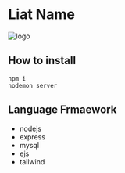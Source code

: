 # Liat Name

![logo](https://cdn.discordapp.com/attachments/1198124910950752288/1205826951521116211/image.png?ex=65d9c8dc&is=65c753dc&hm=86088f4b5799446b8384419903823d398c3376963fe1a3cfc07869fdd31f563b&)

## How to install
```
npm i
nodemon server
```

## Language Frmaework
* nodejs
* express
* mysql
* ejs
* tailwind
